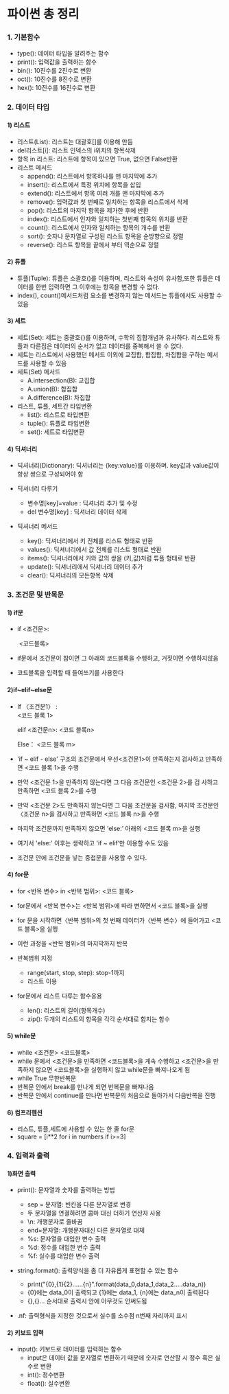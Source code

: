 # 파이썬 총 정리



### 1. 기본함수 

- type(): 데이터 타입을 알려주는 함수
- print(): 입력값을 출력하는 함수
- bin(): 10진수를 2진수로 변환
- oct(): 10진수를 8진수로 변환
- hex(): 10진수를 16진수로 변환



### 2. 데이터 타입

####  1) 리스트

- 리스트(List): 리스트는 대괄호[]를 이용해 만듬
- del리스트[i]: 리스트 인덱스의 i위치의 항목삭제
- 항목 in 리스트: 리스트에 항목이 있으면 True, 없으면 False반환
- 리스트 메서드
  - append(): 리스트에서 항목하나를 맨 마지막에 추가 
  - insert(): 리스트에서 특정 위치에 항목을 삽입
  - extend(): 리스트에서 항목 여러 개를 맨 마지막에 추가
  - remove(): 입력값과 첫 번째로 일치하는 항목을 리스트에서 삭제
  - pop(): 리스트의 마지막 항목을 제가한 후에 반환
  - index(): 리스트에서 인자와 일치하는 첫번째 항목의 위치를 반환
  - count(): 리스트에서 인자와 일치하는 항목의 개수를 반환
  - sort(): 숫자나 문자열로 구성된 리스트 항목을 순방향으로 정렬
  - reverse(): 리스트 항목을 끝에서 부터 역순으로 정렬



#### 2) 튜플

- 튜플(Tuple): 튜플은 소괄호()를 이용하며, 리스트와 속성이 유사함,또한 튜플은
  데이터를 한번 입력하면 그 이후에는 항목을 변경할 수 없다.
- index(), count()메서드처럼 요소를 변경하지 않는 메서드는 튜플에서도 사용할 수 있음



#### 3) 세트

- 세트(Set): 세트는 중괄호{}를 이용하며, 수학의 집합개념과 유사하다. 리스트와 튜플과 다른점은 데이터의 순서가 없고 데이터를 중복해서 쓸 수 없다.
- 세트는 리스트에서 사용했던 메서드 이외에  교집합, 합집합, 차집합을 구하는 메서드를 사용할 수 있음
- 세트(Set) 메서드
  - A.intersection(B): 교집합
  - A.union(B): 합집합
  - A.difference(B): 차집합
- 리스트, 튜플, 세트간 타입변환
  - list(): 리스트로 타입변환
  - tuple(): 튜플로 타입변환
  - set(): 세트로 타입변환



#### 4) 딕셔너리

- 딕셔너리(Dictionary): 딕셔너리는 {key:value}를 이용하며. key값과 value값이 항상 쌍으로 구성되어야 함
- 딕셔너리 다루기
  - 변수명[key]=value : 딕셔너리 추가 및 수정
  - del 변수명[key] : 딕셔너리 데이터 삭제

- 딕셔너리 메서드
  - key(): 딕셔너리에서 키 전체를 리스트 형태로 반환
  - values(): 딕셔너리에서 값 전체를 리스트 형태로 반환
  - items(): 딕셔너리에서 키와 값의 쌍을 (키,값)처럼 튜플 형태로 반환
  - update(): 딕셔너리에서 딕셔너리 데이터 추가
  - clear(): 딕셔너리의 모든항목 삭제



### 3. 조건문 및 반목문

#### 1) if문

- if <조건문>:

  ​	<코드블록>

- if문에서 조건문이 참이면 그 아래의 코드블록을 수행하고, 거짓이면 수행하지않음

- 코드블록을 입력할 때 들여쓰기를 사용한다



#### 2)if~elif~else문

- If 〈조건문1〉 :  
       <코드 블록 1>

  elif <조건문n>:
  	<코드 블록n>

  Else： 
      <코드 블록 m>

-  ’if ~ elif - else' 구조의 조건문에서 우선<조건문1>이 만족하는지 검사하고 만족하면 <코드 블록 1>을 수행

- 만약 <조건문 1>을 만족하지 않는다면 그 다음 조건문인 <조건문 2>를 검 사하고 만족하면 <코드 블록 2>를 수행
- 만약 <조건문 2>도 만족하지 않는다면 그 다음 조건문을 검사함,  마지막 조건문인〈조건문 n>을 검사하고 만족하면 <코드 블록 n>을 수행

- 마지막 조건문까지 만족하지 않으면 ’else:’ 아래의 <코드 블록 m>을 실행

- 여기서 'else:' 이후는 생략하고 'if ~ elif’만 이용할 수도 있음

- 조건문 안에 조건문을 넣는 중첩문을 사용할 수 있다.



#### 4) for문

- for <반목 변수> in <반복 범위>:
  	<코드 블록>
- for문에서 <반복 변수>는 <반복 범위>에 따라 변하면서 <코드 블록>을 실행
- for 문을 시작하면〈반복 범위>의 첫 번째 데이터가〈반복 변수〉에 들어가고 <코드 블록>을 실행
- 이런 과정을 <반복 범위>의 마지막까지 반복
- 반복범위 지정
  - range(start, stop, step): stop-1까지 
  - 리스트 이용

- for문에서 리스트 다루는 함수응용
  - len(): 리스트의 길이(항목개수)
  - zip(): 두개의 리스트의 항목을 각각 순서대로 합치는 함수



#### 5) while문

-  while <조건문>
  	<코드블록>
- while 문에서 <조건문>을 만족하면 <코드블록>을 계속 수행하고 <조건문>을 만족하지 않으면 <코드블록>을 실행하지 않고 while문을 빠져나오게 됨
- while True 무한반복문
- 반복문 안에서 break를 만나게 되면 반복문을 빠져나옴
- 반복문 안에서 continue를 만나면 반복문의 처음으로 돌아가서 다음반복을 진행



#### 6) 컴프리헨션

- 리스트, 튜플,세트에 사용할 수 있는 한 줄 for문
- square = [i**2 for i in numbers if i>=3]





### 4. 입력과 출력

#### 1)화면 출력

- print(): 문자열과 숫자를 출력하는 방법
  - sep = 문자열: 빈칸을 다른 문자열로 변경
  - 두 문자열을 연결하려면 콤마 대신 더하기 연산자 사용
  - \n: 개행문자로 줄바꿈
  - end=문자열: 개행문자대신 다른 문자열로 대체
  - %s: 문자열을 대입한 변수 출력
  - %d: 정수를 대입한 변수 출력
  - %f: 실수를 대입한 변수 출력
- string.format(): 출력양식을 좀 더 자유롭게 표현할 수 있는 함수
  - print("{0},{1}{2}......{n}".format(data_0,data_1,data_2.....data_n))
  - {0}에는 data_0이 출력되고 {1}에는 data_1, {n}에는 data_n이 출력된다
  - {},{}... 순서대로 출력시 안에 아무것도 안써도됨

- .nf: 출력형식을 지정한 것으로서 실수를 소수점 n번째 자리까지 표시



#### 2) 키보드 입력

- input(): 키보드로 데이터를 입력하는 함수
  - input은 데이터 값을 문자열로 변환하기 때문에 숫자로 연산할 시 정수 혹은 실수로 변환
  - int(): 정수변환
  - float(): 실수변환





